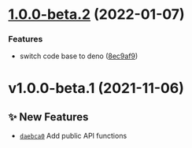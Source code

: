 # [1.0.0-beta.2](https://github.com/coinset/btcbox/compare/v1.0.0-beta.1...v1.0.0-beta.2) (2022-01-07)


### Features

* switch code base to deno ([8ec9af9](https://github.com/coinset/btcbox/commit/8ec9af9ce1149c10bf026e27400cd2b4bdec4b66))

# v1.0.0-beta.1 (2021-11-06)

## ✨ New Features

- [`daebca0`](https://github.com/coinset/btcbox/commit/daebca0) Add public API functions
